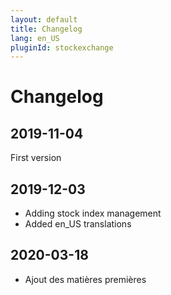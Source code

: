```yaml
---
layout: default
title: Changelog
lang: en_US
pluginId: stockexchange
---
```


# Changelog

## 2019-11-04

First version

## 2019-12-03

- Adding stock index management
- Added en_US translations

## 2020-03-18

- Ajout des matières premières
